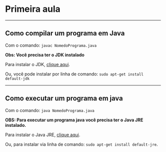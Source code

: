 # Primeira aula

---

## Como compilar um programa em Java

Com o comando: `javac NomedoPrograma.java`

**Obs: Você precisa ter o JDK instalado**

Para instalar o JDK, [clique aqui](https://www.oracle.com/java/technologies/javase/javase-jdk8-downloads.html).

Ou, você pode instalar por linha de comando: `sudo apt-get install default-jdk`

---

## Como executar um programa em java

Com o comando: `java NomedoPrograma.java`

**OBS: Para executar um programa java você precisa ter o Java JRE instalado.**

Para instalar o Java JRE, [clique aqui](https://www.java.com/pt_BR/download//).

Ou, para instalar via linha de comando: `sudo apt-get install default-jre`.

